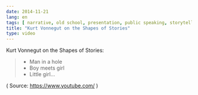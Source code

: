 ```yaml
---
date: 2014-11-21
lang: en
tags: [ narrative, old school, presentation, public speaking, storytelling, style ]
title: "Kurt Vonnegut on the Shapes of Stories"
type: video
---
```


Kurt Vonnegut on the Shapes of Stories:

> -   Man in a hole
> -   Boy meets girl
> -   Little girl...

( Source: <https://www.youtube.com/> )
